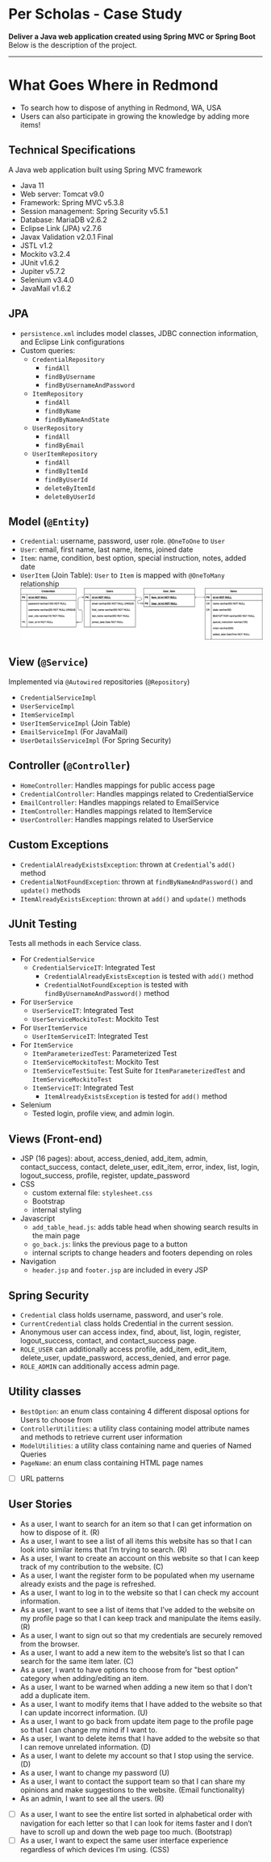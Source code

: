 # Per Scholas - Case Study
**Deliver a Java web application created using Spring MVC or Spring Boot**  
Below is the description of the project.

---

# What Goes Where in Redmond
- To search how to dispose of anything in Redmond, WA, USA
- Users can also participate in growing the knowledge by adding more items!

## Technical Specifications
A Java web application built using Spring MVC framework
- Java 11
- Web server: Tomcat v9.0
- Framework: Spring MVC v5.3.8
- Session management: Spring Security v5.5.1
- Database: MariaDB v2.6.2
- Eclipse Link (JPA) v2.7.6
- Javax Validation v2.0.1 Final
- JSTL v1.2
- Mockito v3.2.4
- JUnit v1.6.2
- Jupiter v5.7.2
- Selenium v3.4.0
- JavaMail v1.6.2

## JPA
- `persistence.xml` includes model classes, JDBC connection information, and Eclipse Link configurations
- Custom queries: 
    - `CredentialRepository`
       - `findAll`
       - `findByUsername`
       - `findByUsernameAndPassword`
    - `ItemRepository`
       - `findAll`
       - `findByName`
       - `findByNameAndState`
    - `UserRepository`
       - `findAll`
       - `findByEmail`
    - `UserItemRepository`
       - `findAll` 
       - `findByItemId`
       - `findByUserId`
       - `deleteByItemId`
       - `deleteByUserId`

## Model (`@Entity`)
- `Credential`: username, password, user role. `@OneToOne` to `User`
- `User`: email, first name, last name, items, joined date
- `Item`: name, condition, best option, special instruction, notes, added date
- `UserItem` (Join Table): `User` to `Item` is mapped with `@OneToMany` relationship
![Entity Relationship Diagram for models](./resources/WhatGoesWhere_ERD_Models.png)

## View (`@Service`)
Implemented via `@Autowired` repositories (`@Repository`)
- `CredentialServiceImpl`
- `UserServiceImpl`
- `ItemServiceImpl`
- `UserItemServiceImpl` (Join Table)
- `EmailServiceImpl` (For JavaMail)
- `UserDetailsServiceImpl` (For Spring Security)

## Controller (`@Controller`)
- `HomeController`: Handles mappings for public access page
- `CredentialController`: Handles mappings related to CredentialService
- `EmailController`: Handles mappings related to EmailService
- `ItemController`: Handles mappings related to ItemService
- `UserController`: Handles mappings related to UserService

## Custom Exceptions
- `CredentialAlreadyExistsException`: thrown at `Credential`'s `add()` method
- `CredentialNotFoundException`: thrown at `findByNameAndPassword()` and `update()` methods
- `ItemAlreadyExistsException`: thrown at `add()` and `update()` methods

## JUnit Testing
Tests all methods in each Service class.
- For `CredentialService`
    - `CredentialServiceIT`: Integrated Test 
       - `CredentialAlreadyExistsException` is tested with `add()` method
       - `CredentialNotFoundException` is tested with `findByUsernameAndPassword()` method
- For `UserService`
    - `UserServiceIT`: Integrated Test 
    - `UserServiceMockitoTest`:  Mockito Test 
- For `UserItemService`
    - `UserItemServiceIT`: Integrated Test
- For `ItemService` 
    - `ItemParameterizedTest`: Parameterized Test 
    - `ItemServiceMockitoTest`: Mockito Test
    - `ItemServiceTestSuite`: Test Suite for `ItemParameterizedTest` and `ItemServiceMockitoTest`
    - `ItemServiceIT`: Integrated Test 
       - `ItemAlreadyExistsException` is tested for `add()` method 
- Selenium
    - Tested login, profile view, and admin login.
    
## Views (Front-end)
- JSP (16 pages): about, access_denied, add_item, admin, contact_success, contact, delete_user, edit_item, error, index, list, login, logout_success, profile, register, update_password
- CSS
    - custom external file: `stylesheet.css`
    - Bootstrap
    - internal styling
- Javascript
    - `add_table_head.js`: adds table head when showing search results in the main page
    - `go_back.js`: links the previous page to a button
    - internal scripts to change headers and footers depending on roles
- Navigation
    - `header.jsp` and `footer.jsp` are included in every JSP
    
## Spring Security
- `Credential` class holds username, password, and user's role.
- `CurrentCredential` class holds Credential in the current session.
- Anonymous user can access index, find, about, list, login, register, logout_success, contact, and contact_success page. 
- `ROLE_USER` can additionally access profile, add_item, edit_item, delete_user, update_password, access_denied, and error page.
- `ROLE_ADMIN` can additionally access admin page.

## Utility classes
- `BestOption`: an enum class containing 4 different disposal options for Users to choose from
- `ControllerUtilities`: a utility class containing model attribute names and methods to retrieve current user information
- `ModelUtilities`: a utility class containing name and queries of Named Queries 
- `PageName`: an enum class containing HTML page names
- [ ] URL patterns

## User Stories
- As a user, I want to search for an item so that I can get information on how to dispose of it. (R)
- As a user, I want to see a list of all items this website has so that I can look into similar items that I’m trying to search. (R)
- As a user, I want to create an account on this website so that I can keep track of my contribution to the website. (C)
- As a user, I want the register form to be populated when my username already exists and the page is refreshed.
- As a user, I want to log in to the website so that I can check my account information.
- As a user, I want to see a list of items that I’ve added to the website on my profile page so that I can keep track and manipulate the items easily. (R)
- As a user, I want to sign out so that my credentials are securely removed from the browser.
- As a user, I want to add a new item to the website’s list so that I can search for the same item later. (C)
- As a user, I want to have options to choose from for "best option" category when adding/editing an item.
- As a user, I want to be warned when adding a new item so that I don't add a duplicate item.
- As a user, I want to modify items that I have added to the website so that I can update incorrect information. (U)
- As a user, I want to go back from update item page to the profile page so that I can change my mind if I want to.
- As a user, I want to delete items that I have added to the website so that I can remove unrelated information. (D)
- As a user, I want to delete my account so that I stop using the service. (D)
- As a user, I want to change my password (U)
- As a user, I want to contact the support team so that I can share my opinions and make suggestions to the website. (Email functionality)
- As an admin, I want to see all the users. (R)
- [ ] As a user, I want to see the entire list sorted in alphabetical order with navigation for each letter so that I can look for items faster and I don’t have to scroll up and down the web page too much. (Bootstrap)
- [ ] As a user, I want to expect the same user interface experience regardless of which devices I’m using. (CSS)